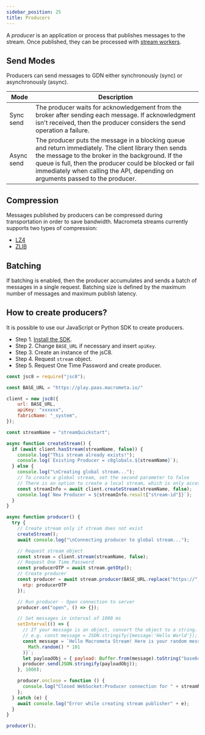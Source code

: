```yaml
---
sidebar_position: 25
title: Producers
---
```


A _producer_ is an application or process that publishes messages to the stream. Once published, they can be processed with [stream workers](../../cep/index.md).

## Send Modes

Producers can send messages to GDN either synchronously (sync) or asynchronously (async).

| Mode       | Description  |
|-----------|---------------------|
| Sync send  | The producer waits for acknowledgement from the broker after sending each message. If acknowledgment isn't received, then the producer considers the send operation a failure. |
| Async send | The producer puts the message in a blocking queue and return immediately. The client library then sends the message to the broker in the background. If the queue is full, then the producer could be blocked or fail immediately when calling the API, depending on arguments passed to the producer. |

## Compression

Messages published by producers can be compressed during transportation in order to save bandwidth. Macrometa streams currently supports two types of compression:

- [LZ4](https://github.com/lz4/lz4)
- [ZLIB](https://zlib.net/)

## Batching

If batching is enabled, then the producer accumulates and sends a batch of messages in a single request. Batching size is defined by the maximum number of messages and maximum publish latency.

## How to create producers?

It is possible to use our JavaScript or Python SDK to create producers.

<Tabs groupId="modify-single">
<TabItem value="javascript" label=" JavaScript SDK">

- Step 1. [Install the SDK](../../sdks/install-sdks.md).
- Step 2. Change `BASE_URL` if necessary and insert `apiKey`.
- Step 3. Create an instance of the jsC8.
- Step 4. Request `stream` object.
- Step 5. Request One Time Password and create producer.

```js
const jsc8 = require("jsc8");

const BASE_URL = "https://play.paas.macrometa.io/"

client = new jsc8({
    url: BASE_URL,
    apiKey: "xxxxxx",
    fabricName: "_system",
});

const streamName = "streamQuickstart";

async function createStream() {
  if (await client.hasStream(streamName, false)) {
    console.log("This stream already exists!");
    console.log(`Existing Producer = c8globals.${streamName}`);
  } else {
    console.log("\nCreating global stream...");
    // To create a global stream, set the second parameter to false
    // There is an option to create a local stream, which is only accessible within the fabric
    const streamInfo = await client.createStream(streamName, false);
    console.log(`New Producer = ${streamInfo.result["stream-id"]}`);
  }
}

async function producer() {
  try {
    // Create stream only if stream does not exist
    createStream();
    await console.log("\nConnecting producer to global stream...");

    // Request stream object
    const stream = client.stream(streamName, false);
    // Request One Time Password
    const producerOTP = await stream.getOtp();
    // Create producer
    const producer = await stream.producer(BASE_URL.replace("https://",""), {
      otp: producerOTP
    });

    // Run producer - Open connection to server
    producer.on("open", () => {});

    // Set messages in interval of 1000 ms
    setInterval(() => {
      // If your message is an object, convert the object to a string.
      // e.g. const message = JSON.stringify({message:'Hello World'});
      const message = `Hello Macrometa Stream! Here is your random message number ${Math.floor(
        Math.random() * 101
      )}`;
      let payloadObj = { payload: Buffer.from(message).toString("base64") };
      producer.send(JSON.stringify(payloadObj));
    }, 1000);

    producer.onclose = function () {
      console.log("Closed WebSocket:Producer connection for " + streamName);
    };
  } catch (e) {
    await console.log("Error while creating stream publisher" + e);
  }
}

producer();
```

</TabItem>
</Tabs>

